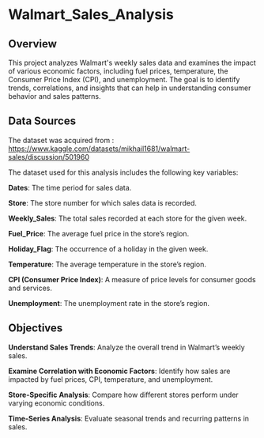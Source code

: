 # Walmart_Sales_Analysis
## Overview

This project analyzes Walmart's weekly sales data and examines the impact of various economic factors, including fuel prices, temperature, the Consumer Price Index (CPI), and unemployment. The goal is to identify trends, correlations, and insights that can help in understanding consumer behavior and sales patterns.


## Data Sources

The dataset was acquired from : https://www.kaggle.com/datasets/mikhail1681/walmart-sales/discussion/501960

The dataset used for this analysis includes the following key variables:


**Dates**: The time period for sales data.

**Store**: The store number for which sales data is recorded.

**Weekly_Sales**: The total sales recorded at each store for the given week.

**Fuel_Price**: The average fuel price in the store’s region.

**Holiday_Flag**: The occurrence of a holiday in the given week. 

**Temperature**: The average temperature in the store’s region.

**CPI (Consumer Price Index)**: A measure of price levels for consumer goods and services.

**Unemployment**: The unemployment rate in the store’s region.


## Objectives

**Understand Sales Trends**: Analyze the overall trend in Walmart’s weekly sales.

**Examine Correlation with Economic Factors**: Identify how sales are impacted by fuel prices, CPI, temperature, and unemployment.

**Store-Specific Analysis**: Compare how different stores perform under varying economic conditions.

**Time-Series Analysis**: Evaluate seasonal trends and recurring patterns in sales.
